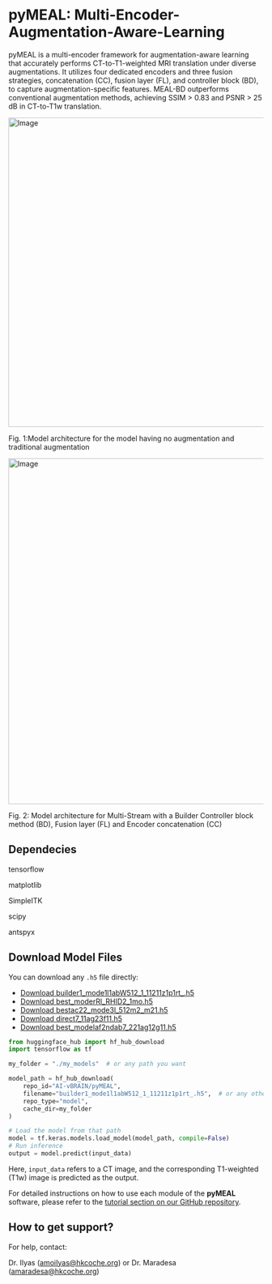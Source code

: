 # pyMEAL: Multi-Encoder-Augmentation-Aware-Learning

pyMEAL is a multi-encoder framework for augmentation-aware learning that accurately performs CT-to-T1-weighted MRI translation under diverse augmentations. It utilizes four dedicated encoders and three fusion strategies, concatenation (CC), fusion layer (FL), and controller block (BD), to capture augmentation-specific features. MEAL-BD outperforms conventional augmentation methods, achieving SSIM > 0.83 and PSNR > 25 dB in CT-to-T1w translation.

<img width="611" alt="Image" src="https://github.com/user-attachments/assets/2ce4b937-3a9d-4157-859f-10e379843efe" />


Fig. 1:Model architecture for the model having no augmentation and traditional augmentation


<img width="683" alt="Image" src="https://github.com/user-attachments/assets/811fc579-a0d0-4ebf-bd2b-e47b48405647" />


Fig. 2: Model architecture for Multi-Stream with a Builder Controller block method (BD), Fusion layer (FL) and Encoder concatenation (CC)

## Dependecies
tensorflow

matplotlib

SimpleITK

scipy

antspyx

## Download Model Files

You can download any `.h5` file directly:

- [Download builder1_mode1l1abW512_1_11211z1p1rt_.h5](https://huggingface.co/AI-vBRAIN/pyMEAL/resolve/main/builder1_mode1l1abW512_1_11211z1p1rt_.h5)
- [Download best_moderRl_RHID2_1mo.h5](https://huggingface.co/AI-vBRAIN/pyMEAL/resolve/main/best_moderRl_RHID2_1mo.h5)
- [Download bestac22_mode3l_512m2_m21.h5](https://huggingface.co/AI-vBRAIN/pyMEAL/resolve/main/bestac22_mode3l_512m2_m21.h5)
- [Download direct7_11ag23f11.h5](https://huggingface.co/AI-vBRAIN/pyMEAL/resolve/main/direct7_11ag23f11.h5)
- [Download best_modelaf2ndab7_221ag12g11.h5](https://huggingface.co/AI-vBRAIN/pyMEAL/resolve/main/best_modelaf2ndab7_221ag12g11.h5)


```python
from huggingface_hub import hf_hub_download
import tensorflow as tf

my_folder = "./my_models"  # or any path you want

model_path = hf_hub_download(
    repo_id="AI-vBRAIN/pyMEAL",
    filename="builder1_mode1l1abW512_1_11211z1p1rt_.h5",  # or any other desired model in our Huggingface
    repo_type="model",
    cache_dir=my_folder
)

# Load the model from that path
model = tf.keras.models.load_model(model_path, compile=False)
# Run inference
output = model.predict(input_data)
```
Here, `input_data` refers to a CT image, and the corresponding T1-weighted (T1w) image is predicted as the output.

For detailed instructions on how to use each module of the **pyMEAL** software, please refer to the [tutorial section on our GitHub repository](https://github.com/ai-vbrain/pyMEAL).

## How to get support?
For help, contact:

Dr. Ilyas (<amoiIyas@hkcoche.org>) or Dr. Maradesa (<amaradesa@hkcoche.org>)


